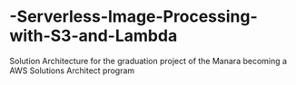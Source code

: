 # -Serverless-Image-Processing-with-S3-and-Lambda
Solution Architecture for the graduation project of the Manara becoming a AWS Solutions Architect program

